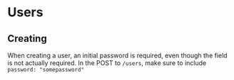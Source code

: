 # Users
## Creating
When creating a user, an initial password is required, even though the field is not actually required.  In the POST to `/users`, make sure to include `password: "somepassword"`
